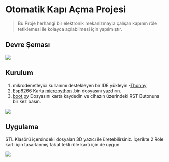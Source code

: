 
# Otomatik Kapı Açma Projesi
> Bu Proje herhangi bir elektronik mekanizmayla çalışan kapının röle tetiklemesi ile kolayca açılabilmesi için yapılmıştır.

## Devre Şeması
![](https://i.hizliresim.com/rr4tz0i.png)

## Kurulum
1. mikrodenetleyici kullanımı destekleyen bir IDE yükleyin 
 -[Thonny](https://thonny.org/)
2. Esp8266 Karta [micropython](https://micropython.org/download/esp8266/) .bin dosyasını yazdırın.
3. [boot.py](https://github.com/nerawn/Automatic-Door-Opener/blob/main/boot.py) Dosyasını karta kaydedin ve cihazın üzerindeki RST Butonuna bir kez basın.

![](https://github.com/nerawn/Automatic-Door-Opener/blob/main/giphy.gif)


## Uygulama
STL Klasörü içersindeki dosyaları 3D yazıcı ile üretebilirsiniz. İçerikte 2 Röle kartı için tasarlanmış fakat tekli röle kartı için de uygun.

![](https://github.com/nerawn/Automatic-Door-Opener/blob/main/project.jpg)
